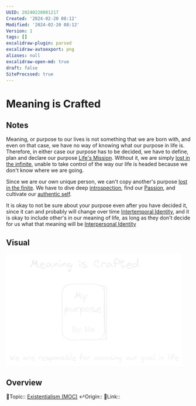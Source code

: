 ```yaml
---
UUID: 20240220081217
Created: '2024-02-20 08:12'
Modified: '2024-02-20 08:12'
Version: 1
tags: []
excalidraw-plugin: parsed
excalidraw-autoexport: png
aliases: null
excalidraw-open-md: true
draft: false
SiteProcssed: true
---
```


# Meaning is Crafted

## Notes

Meaning, or purpose to our lives is not something that we are born with, and even on that case, we have no way of knowing what our purpose in life is. Therefore, in either case our purpose has to be decided, we have to define, plan and declare our purpose [Life's Mission](/notes/lifes-mission.md). Without it, we are simply [lost in the infinite](/notes/lost-in-the-infinite.md), unable to take control of the way our life is headed because we don't know where we are going.

Since we are our own unique person, we can't copy another's purpose [lost in the finite](/notes/lost-in-the-finite.md). We have to dive deep [introspection](/notes/introspection.md), find our [Passion](/notes/passion.md), and cultivate our [authentic self](/notes/authenticity.md). 

It is okay to not be sure about your purpose even after you have decided it, since it can and probably will change over time [Intertemporal Identity](/notes/intertemporal-identity.md), and it is okay to include other's in our meaning of life, as long as they don't decide for us what that meaning will be [Interpersonal Identity](/notes/interpersonal-identity.md)


## Visual

![Meaning is Crafted.webp](/notes/meaning-is-crafted.webp)

## Overview
🔼Topic:: [Existentialism (MOC)](/mocs/existentialism-moc.md)
↩️Origin::
🔗Link:: 
